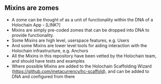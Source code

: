 ## Mixins are zomes
* A zome can be thought of as a unit of functionality within the DNA of a Holochain App - [LINK?]
* Mixins are simply pre-coded zomes that can be dropped into DNA to provide functionality.
* Some Mixins are high level, userspace features, e.g. Users
* And some Mixins are lower level tools for aiding interaction with the Holochain infrastructure, e.g. Anchors
* All the Mixins in this repository have been vetted by the Holochain team, and should have tests and examples
* Where possible Mixins are added to the Holochain Scaffolding Wizard (https://github.com/metacurrency/hc-scaffold), and can be added to DNA and configured from there
